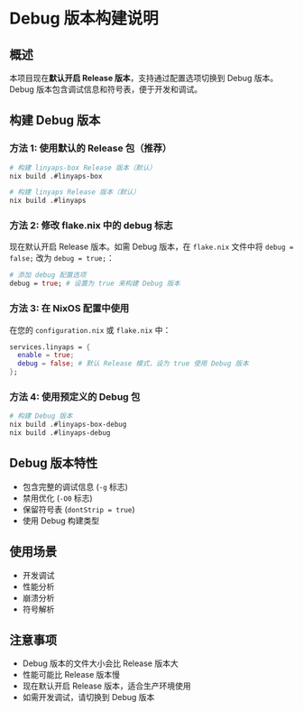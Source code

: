 # Debug 版本构建说明

## 概述

本项目现在**默认开启 Release 版本**，支持通过配置选项切换到 Debug 版本。Debug 版本包含调试信息和符号表，便于开发和调试。

## 构建 Debug 版本

### 方法 1: 使用默认的 Release 包（推荐）

```bash
# 构建 linyaps-box Release 版本（默认）
nix build .#linyaps-box

# 构建 linyaps Release 版本（默认）
nix build .#linyaps
```

### 方法 2: 修改 flake.nix 中的 debug 标志

现在默认开启 Release 版本。如需 Debug 版本，在 `flake.nix` 文件中将 `debug = false;` 改为 `debug = true;`：

```nix
# 添加 debug 配置选项
debug = true; # 设置为 true 来构建 Debug 版本
```

### 方法 3: 在 NixOS 配置中使用

在您的 `configuration.nix` 或 `flake.nix` 中：

```nix
services.linyaps = {
  enable = true;
  debug = false; # 默认 Release 模式，设为 true 使用 Debug 版本
};
```

### 方法 4: 使用预定义的 Debug 包

```bash
# 构建 Debug 版本
nix build .#linyaps-box-debug
nix build .#linyaps-debug
```

## Debug 版本特性

- 包含完整的调试信息 (`-g` 标志)
- 禁用优化 (`-O0` 标志)
- 保留符号表 (`dontStrip = true`)
- 使用 Debug 构建类型

## 使用场景

- 开发调试
- 性能分析
- 崩溃分析
- 符号解析

## 注意事项

- Debug 版本的文件大小会比 Release 版本大
- 性能可能比 Release 版本慢
- 现在默认开启 Release 版本，适合生产环境使用
- 如需开发调试，请切换到 Debug 版本 